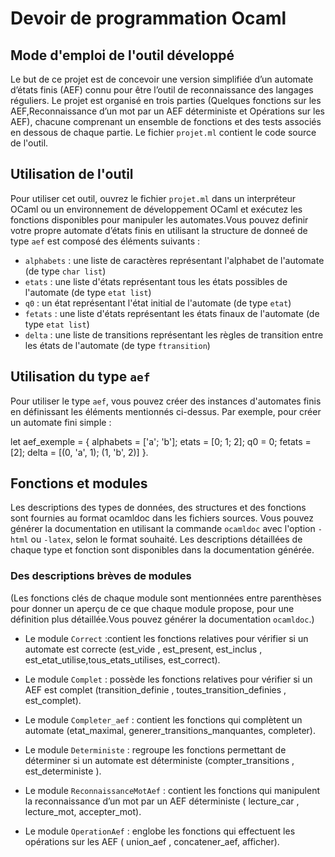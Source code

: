 

# Devoir de programmation Ocaml

## Mode d'emploi de l'outil développé

Le but de ce projet est de concevoir une version simplifiée d’un automate d’états finis (AEF) connu pour être l’outil de reconnaissance des langages réguliers. Le projet est organisé en trois parties (Quelques fonctions sur les AEF,Reconnaissance d’un mot par un AEF déterministe et Opérations sur les AEF), chacune comprenant un ensemble de fonctions et des tests associés en dessous de chaque partie. Le fichier `projet.ml` contient le code source de l'outil.

## Utilisation de l'outil

Pour utiliser cet outil, ouvrez le fichier `projet.ml` dans un interpréteur OCaml ou un environnement de développement OCaml et exécutez les fonctions disponibles pour manipuler les automates.Vous pouvez definir votre propre automate d’états finis en utilisant la structure de donneé  de type `aef` est composé des éléments suivants :

- `alphabets` : une liste de caractères représentant l'alphabet de l'automate (de type `char list`)
- `etats` : une liste d'états représentant tous les états possibles de l'automate (de type `etat list`)
- `q0` : un état représentant l'état initial de l'automate (de type `etat`)
- `fetats` : une liste d'états représentant les états finaux de l'automate (de type `etat list`)
- `delta` : une liste de transitions représentant les règles de transition entre les états de l'automate (de type `ftransition`)

## Utilisation du type `aef`

Pour utiliser le type `aef`, vous pouvez créer des instances d'automates finis en définissant les éléments mentionnés ci-dessus. Par exemple, pour créer un automate fini simple :

let aef_exemple = {
  alphabets = ['a'; 'b'];
  etats = [0; 1; 2];
  q0 = 0;
  fetats = [2];
  delta = [(0, 'a', 1); (1, 'b', 2)]
}.

## Fonctions et modules

Les descriptions des types de données, des structures et des fonctions sont fournies au format ocamldoc dans les fichiers sources. Vous pouvez générer la documentation en utilisant la commande `ocamldoc` avec l'option `-html` ou `-latex`, selon le format souhaité. Les descriptions détaillées de chaque type et fonction sont disponibles dans la documentation générée.

### Des descriptions brèves de modules
(Les fonctions clés de chaque module sont mentionnées entre parenthèses pour donner un aperçu de ce que chaque module propose, pour une définition plus détaillée.Vous pouvez générer la documentation `ocamldoc`.)

- Le module  `Correct` :contient les fonctions relatives pour vérifier si un automate est correcte (est_vide , est_present, est_inclus , est_etat_utilise,tous_etats_utilises, est_correct).

- Le module  `Complet` : possède les fonctions relatives pour vérifier si un AEF est complet (transition_definie , toutes_transition_definies , est_complet).

- Le module  `Completer_aef` : contient les fonctions qui complètent un automate (etat_maximal, generer_transitions_manquantes,
   completer).  
- Le module  `Deterministe` : regroupe les fonctions permettant de déterminer si un automate est déterministe
          (compter_transitions , est_deterministe ).
     
- Le module  `ReconnaissanceMotAef` : contient les fonctions qui manipulent la reconnaissance d’un mot par un AEF déterministe
          ( lecture_car , lecture_mot, accepter_mot).
- Le module  `OperationAef` : englobe les fonctions qui effectuent les opérations sur les AEF
          (  union_aef , concatener_aef,  afficher).
      



```python

```

